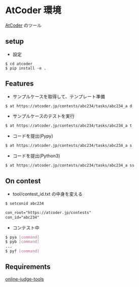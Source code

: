 # AtCoder 環境
[AtCoder](https://atcoder.jp/) のツール

## setup
- 設定
```
$ cd atcoder
$ pip install -e .
```

## Features
- サンプルケースを取得して、テンプレート準備
```sh
$ at https://atcoder.jp/contests/abc234/tasks/abc234_a d
```
- サンプルケースのテストを実行
```sh
$ at https://atcoder.jp/contests/abc234/tasks/abc234_a t
```
- コードを提出(Pypy)
```sh
$ at https://atcoder.jp/contests/abc234/tasks/abc234_a s
```
- コードを提出(Python3)
```sh
$ at https://atcoder.jp/contests/abc234/tasks/abc234_a ss
```

## On contest
- tool/contest_id.txt の中身を変える
```sh
$ setconid abc234
```
```txt:contest_id.txt
con_root="https://atcoder.jp/contests"
con_id="abc234"
```
- コンテスト中
```sh
$ pya [command]
$ pyb [command]
...
$ pyf [command]
```

## Requirements
[online-judge-tools](https://github.com/kmyk/online-judge-tools)